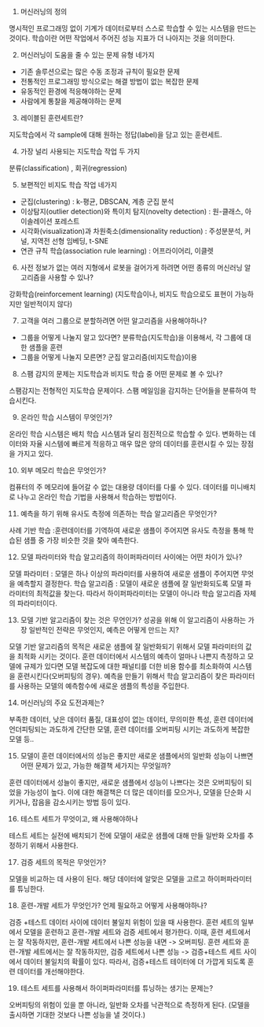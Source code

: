 1. 머신러닝의 정의

명시적인 프로그래밍 없이 기계가 데이터로부터 스스로 학습할 수 있는 시스템을 만드는것이다.
학습이란 어떤 작업에서 주어진 성능 지표가 더 나아지는 것을 의미한다.

 

2. 머신러닝이 도움을 줄 수 있는 문제 유형 네가지

- 기존 솔루션으로는 많은 수동 조정과 규칙이 필요한 문제
- 전통적인 프로그래밍 방식으로는 해결 방법이 없는 복잡한 문제
- 유동적인 환경에 적응해야하는 문제
- 사람에게 통찰을 제공해야하는 문제

 

3. 레이블된 훈련세트란?

지도학습에서 각 sample에 대해 원하는 정답(label)을 담고 있는 훈련세트.

 

4. 가장 널리 사용되는 지도학습 작업 두 가지

분류(classification) , 회귀(regression) 

 

5. 보편적인 비지도 학습 작업 네가지

- 군집(clustering) : k-평균, DBSCAN, 계층 군집 분석
- 이상탐지(outlier detection)와 특이치 탐지(novelty detection) : 원-클래스, 아이솔레이션 포레스트
- 시각화(visualization)과 차원축소(dimensionality reduction) : 주성분분석, 커널, 지역전 선형 임베딩, t-SNE
- 연관 규칙 학습(association rule learning) : 어프라이어리, 이클렛

 

6. 사전 정보가 없는 여러 지형에서 로봇을 걸어가게 하려면 어떤 종류의 머신러닝 알고리즘을 사용할 수 있나?

강화학습(reinforcement learning)
(지도학습이나, 비지도 학습으로도 표현이 가능하지만 일반적이지 않다)

 

7. 고객을 여러 그룹으로 분할하려면 어떤 알고리즘을 사용해야하나?

- 그룹을 어떻게 나눌지 알고 있다면? 분류학습(지도학습)을 이용해서, 각 그룹에 대한 샘플을 훈련
- 그룹을 어떻게 나눌지 모른면? 군집 알고리즘(비지도학습)이용

 

8. 스팸 감지의 문제는 지도학습과 비지도 학습 중 어떤 문제로 볼 수 있나?

스팸감지는 전형적인 지도학습 문제이다.
스팸 메일임을 감지하는 단어들을 분류하여 학습시킨다.

 

9. 온라인 학습 시스템이 무엇인가?

온라인 학습 시스템은 배치 학습 시스템과 달리 점진적으로 학습할 수 있다. 변화하는 데이터와 자율 시스템에 빠르게 적응하고 매우 많은 양의 데이터를 훈련시킬 수 있는 장점을 가지고 있다.

 

10. 외부 메모리 학습은 무엇인가?

컴퓨터의 주 메모리에 들어갈 수 없는 대용량 데이터를 다룰 수 있다.
데이터를 미니배치로 나누고 온라인 학습 기법을 사용해서 학습하는 방법이다.

 

11. 예측을 하기 위해 유사도 측정에 의존하는 학습 알고리즘은 무엇인가?

사례 기반 학습 :훈련데이터를 기역하여 새로운 샘플이 주어지면 유사도 측정을 통해 학습된 샘플 중 가장 비슷한 것을 찾아 예측한다.

 

12. 모델 파라미터와 학습 알고리즘의 하이퍼파라미터 사이에는 어떤 차이가 있나?

모델 파라미터 : 모델은 하나 이상의 파라미터를 사용하여 새로운 샘플이 주어지면 무엇을 예측할지 결정한다. 
학습 알고리즘 : 모델이 새로운 샘플에 잘 일반화되도록 모델 파라미터의 최적값을 찾는다. 따라서 하이퍼파라미터는 모델이 아니라 학습 알고리즘 자체의 파라미터이다.

 

13. 모델 기반 알고리즘이 찾는 것은 무언인가?
성공을 위해 이 알고리즘이 사용하는 가장 일반적인 전략은 무엇인지, 예측은 어떻게 만드는 지?

모델 기반 알고리즘의 목적은 새로운 샘플에 잘 일반화되기 위해서 모델 파라미터의 값을 최적화 시키는 것이다.
훈련 데이터에서 시스템의 예측이 얼마나 나쁜지 측정하고 모델에 규제가 있다면 모델 복잡도에 대한 패널티를 더한 비용 함수를 최소화하여 시스템을 훈련시킨다(오버피팅의 경우). 
예측을 만들기 위해서 학습 알고리즘이 찾은 파라미터를 사용하는 모델의 예측함수에 새로운 샘플의 특성을 주입한다.

 

14. 머신러닝의 주요 도전과제는?

부족한 데이터, 낮은 데이터 품질, 대표성이 없는 데이터, 무의미한 특성, 훈련 데이터에 언더피팅되는 과도하게 간단한 모델, 훈련 데이터를 오버피팅 시키는 과도하게 복잡한 모델 등..

 

15. 모델이 훈련 데이터에서의 성능은 좋지만 새로운 샘플에서의 일반화 성능이 나쁘면 어떤 문제가 있고,
가능한 해결책 세가지는 무엇일까?

훈련 데이터에서 성늘이 좋지만, 새로운 샘플에서 성능이 나쁘다는 것은 오버피팅이 되었을 가능성이 높다.
이에 대한 해결책은 더 많은 데이터를 모으거나, 모델을 단순화 시키거나, 잡음을 감소시키는 방법 등이 있다.



16. 테스트 세트가 무엇이고, 왜 사용해야하나

테스트 세트는 실전에 배치되기 전에 모델이 새로운 샘플에 대해 만들 일반화 오차를 추정하기 위해서 사용한다.



17. 검증 세트의 목적은 무엇인가?

모델을 비교하는 데 사용이 된다.
해당 데이터에 알맞은 모델을 고르고 하이퍼파라미터를 튜닝한다.

 

18. 훈련-개발 세트가 무엇인가? 언제 필요하고 어떻게 사용해야하나?

검증 +테스트 데이터 사이에 데이터 불일치 위험이 있을 때 사용한다.
훈련 세트의 일부에서 모델을 훈련하고 훈련-개발 세트와 검증 세트에서 평가한다. 이때,
훈련 세트에서는 잘 작동하지만, 훈련-개발 세트에서 나쁜 성능을 내면 -> 오버피팅.
훈련 세트와 훈련-개발 세트에서는 잘 작동하지만, 검증 세트에서 나쁜 성능 -> 검증+테스트 세트 사이에서 데이터 불일치의 확률이 있다.
따라서, 검증+테스트 테이터에 더 가깝게 되도록 훈련 데이터를 개선해야한다.

 
 
19. 테스트 세트를 사용해서 하이퍼파라미터를 튜닝하는 생기는 문제는?

오버피팅의 위험이 있을 뿐 아니라, 일반화 오차를 낙관적으로 측정하게 된다. (모델을 출시하면 기대한 것보다 나쁜 성능을 낼 것이다.)